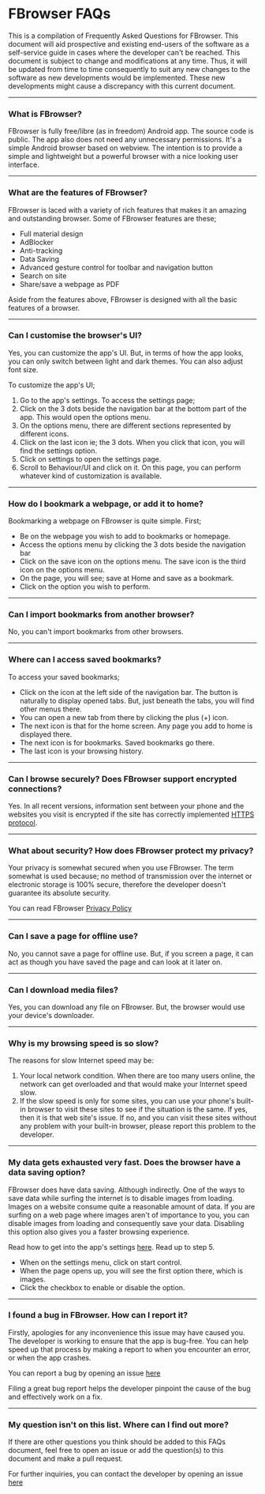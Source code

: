 # FBrowser FAQs

This is a compilation of Frequently Asked Questions for FBrowser. This document will aid prospective and existing end-users of the software as a self-service guide in cases where the developer can't be reached. This document is subject to change and modifications at any time. Thus, it will be updated from time to time consequently to suit any new changes to the software as new developments would be implemented. These new developments might cause a discrepancy with this current document.

---

### What is FBrowser?

FBrowser is fully free/libre (as in freedom) Android app. The source code is public. The app also does not need any unnecessary permissions. It's a simple Android browser based on webview. The intention is to provide a simple and lightweight but a powerful browser with a nice looking user interface.

---

### What are the features of FBrowser?

FBrowser is laced with a variety of rich features that makes it an amazing and outstanding browser. Some of FBrowser features are these;

- Full material design
- AdBlocker
- Anti-tracking
- Data Saving
- Advanced gesture control for toolbar and navigation button
- Search on site
- Share/save a webpage as PDF

Aside from the features above, FBrowser is designed with all the basic features of a browser.

---

### Can I customise the browser's UI?

Yes, you can customize the app's UI. But, in terms of how the app looks, you can only switch between light and dark themes. You can also adjust font size.

To customize the app's UI;

1. Go to the app's settings. To access the settings page;
2. Click on the 3 dots beside the navigation bar at the bottom part of the app. This would open the options menu.
3. On the options menu, there are different sections represented by different icons.
4. Click on the last icon ie; the 3 dots. When you click that icon, you will find the settings option.
5. Click on settings to open the settings page.
6. Scroll to Behaviour/UI and click on it. On this page, you can perform whatever kind of customization is available.

---

### How do I bookmark a webpage, or add it to home?

Bookmarking a webpage on FBrowser is quite simple. First;

- Be on the webpage you wish to add to bookmarks or homepage.
- Access the options menu by clicking the 3 dots beside the navigation bar
- Click on the save icon on the options menu. The save icon is the third icon on the options menu.
- On the page, you will see; save at Home and save as a bookmark.
- Click on the option you wish to perform.

---

### Can I import bookmarks from another browser?

No, you can't import bookmarks from other browsers.

---

### Where can I access saved bookmarks?

To access your saved bookmarks;

- Click on the icon at the left side of the navigation bar. The button is naturally to display opened tabs. But, just beneath the tabs, you will find other menus there.
- You can open a new tab from there by clicking the plus (+) icon.
- The next icon is that for the home screen. Any page you add to home is displayed there.
- The next icon is for bookmarks. Saved bookmarks go there.
- The last icon is your browsing history.

---

### Can I browse securely? Does FBrowser support encrypted connections?

Yes. In all recent versions, information sent between your phone and the websites you visit is encrypted if the site has correctly implemented [HTTPS protocol](http://en.wikipedia.org/wiki/HTTP_Secure).

---

### What about security? How does FBrowser protect my privacy?

Your privacy is somewhat secured when you use FBrowser. The term somewhat is used because; no method of transmission over the internet or electronic storage is 100% secure, therefore the developer doesn't guarantee its absolute security.

You can read FBrowser [Privacy Policy](https://github.com/K3rn3l-P/FBrowser/browser/blob/master/PRIVACY.md)

---

### Can I save a page for offline use?

No, you cannot save a page for offline use. But, if you screen a page, it can act as though you have saved the page and can look at it later on.

---

### Can I download media files?

Yes, you can download any file on FBrowser. But, the browser would use your device's downloader.

---

### Why is my browsing speed is so slow?

The reasons for slow Internet speed may be:

1. Your local network condition. When there are too many users online, the network can get overloaded and that would make your Internet speed slow.
2. If the slow speed is only for some sites, you can use your phone's built-in browser to visit these sites to see if the situation is the same. If yes, then it is that web site's issue. If no, and you can visit these sites without any problem with your built-in browser, please report this problem to the developer.

---

### My data gets exhausted very fast. Does the browser have a data saving option?

FBrowser does have data saving. Although indirectly. One of the ways to save data while surfing the internet is to disable images from loading. Images on a website consume quite a reasonable amount of data. If you are surfing on a web page where images aren't of importance to you, you can disable images from loading and consequently save your data. Disabling this option also gives you a faster browsing experience.

Read how to get into the app's settings [here](https://hackmd.io/t0WLk9GXRziQENXkPqJf5w?both#Can-I-customise-the-browser%E2%80%99s-UI). Read up to step 5.

- When on the settings menu, click on start control.
- When the page opens up, you will see the first option there, which is images.
- Click the checkbox to enable or disable the option.

---

### I found a bug in FBrowser. How can I report it?

Firstly, apologies for any inconvenience this issue may have caused you. The developer is working to ensure that the app is bug-free. You can help speed up that process by making a report to when you encounter an error, or when the app crashes.

You can report a bug by opening an issue [here](https://github.com/K3rn3l-P/FBrowser/browser/issues/new)

Filing a great bug report helps the developer pinpoint the cause of the bug and effectively work on a fix.

---

### My question isn't on this list. Where can I find out more?

If there are other questions you think should be added to this FAQs document, feel free to open an issue or add the question(s) to this document and make a pull request.

For further inquiries, you can contact the developer by opening an issue [here](https://github.com/K3rn3l-P/FBrowser/browser/issues/new)
